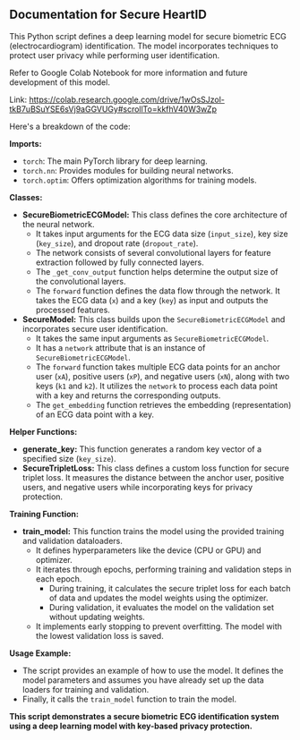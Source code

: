 ## Documentation for Secure HeartID

This Python script defines a deep learning model for secure biometric ECG (electrocardiogram) identification. The model incorporates techniques to protect user privacy while performing user identification.

Refer to Google Colab Notebook for more information and future development of this model. 

Link: https://colab.research.google.com/drive/1wOsSJzol-tkB7uBSuYSE6sVj9aGGVUGy#scrollTo=kkfhV40W3wZp

Here's a breakdown of the code:

**Imports:**

* `torch`: The main PyTorch library for deep learning.
* `torch.nn`: Provides modules for building neural networks.
* `torch.optim`: Offers optimization algorithms for training models.

**Classes:**

* **SecureBiometricECGModel:** This class defines the core architecture of the neural network.
    * It takes input arguments for the ECG data size (`input_size`), key size (`key_size`), and dropout rate (`dropout_rate`).
    * The network consists of several convolutional layers for feature extraction followed by fully connected layers.
    * The `_get_conv_output` function helps determine the output size of the convolutional layers.
    * The `forward` function defines the data flow through the network. It takes the ECG data (`x`) and a key (`key`) as input and outputs the processed features.
* **SecureModel:** This class builds upon the `SecureBiometricECGModel` and incorporates secure user identification.
    * It takes the same input arguments as `SecureBiometricECGModel`.
    * It has a `network` attribute that is an instance of `SecureBiometricECGModel`.
    * The `forward` function takes multiple ECG data points for an anchor user (`xA`), positive users (`xP`), and negative users (`xN`), along with two keys (`k1` and `k2`). It utilizes the `network` to process each data point with a key and returns the corresponding outputs.
    * The `get_embedding` function retrieves the embedding (representation) of an ECG data point with a key.

**Helper Functions:**

* **generate_key:** This function generates a random key vector of a specified size (`key_size`).
* **SecureTripletLoss:** This class defines a custom loss function for secure triplet loss. It measures the distance between the anchor user, positive users, and negative users while incorporating keys for privacy protection.

**Training Function:**

* **train_model:** This function trains the model using the provided training and validation dataloaders.
    * It defines hyperparameters like the device (CPU or GPU) and optimizer.
    * It iterates through epochs, performing training and validation steps in each epoch.
        * During training, it calculates the secure triplet loss for each batch of data and updates the model weights using the optimizer.
        * During validation, it evaluates the model on the validation set without updating weights.
    * It implements early stopping to prevent overfitting. The model with the lowest validation loss is saved.

**Usage Example:**

* The script provides an example of how to use the model. It defines the model parameters and assumes you have already set up the data loaders for training and validation.
* Finally, it calls the `train_model` function to train the model.

**This script demonstrates a secure biometric ECG identification system using a deep learning model with key-based privacy protection.**
